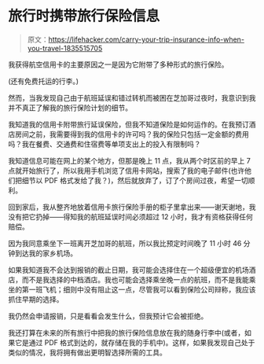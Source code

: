 # 旅行时携带旅行保险信息

> 原文：<https://lifehacker.com/carry-your-trip-insurance-info-when-you-travel-1835515705>

我获得航空信用卡的主要原因之一是因为它附带了多种形式的旅行保险。



(还有免费托运的行李。)

然而，当我发现自己由于航班延误和错过转机而被困在芝加哥过夜时，我意识到我并不真正了解我的旅行保险计划的细节。

我知道我的信用卡附带旅行延误保险，但我不知道保险是如何运作的。在我预订酒店房间之前，我需要得到我的信用卡的许可吗？我的保险只包括一定金额的费用吗？我在餐费、交通费和住宿费等单项支出上的投入有限制吗？

我知道信息可能在网上的某个地方，但那是晚上 11 点，我从两个时区前的早上 7 点就开始旅行了，所以我用手机浏览了信用卡网站，搜索了我的电子邮件(也许他们把细节以 PDF 格式发给了我？)，然后就放弃了，订了个房间过夜，希望一切顺利。

回到家后，我从整齐地放着信用卡旅行保险手册的柜子里拿出来——谢天谢地，我没有把它扔掉——得知我的航班延误时间必须超过 12 小时，我才有资格获得任何赔偿。

因为我同意乘坐下一班离开芝加哥的航班，所以我比预定时间晚了 11 小时 46 分钟到达我的家乡机场。

如果我知道我不会达到报销的截止日期，我可能会选择住在一个超级便宜的机场酒店，而不是我选择的中档酒店。我也可能会选择乘坐晚一点的航班，而不是我能乘坐的第一班飞机；细则中没有阻止这一点，尽管我可以看到保险公司辩称，我应该抓住早期的选择。

我仍然会申请报销，只是看看会发生什么，但我预计它会被拒绝。

我还打算在未来的所有旅行中把我的旅行保险信息放在我的随身行李中(或者，如果它是通过 PDF 格式到达的，就存储在我的手机中)。这样，如果我发现自己处于类似的情况，我将拥有做出更明智选择所需的工具。